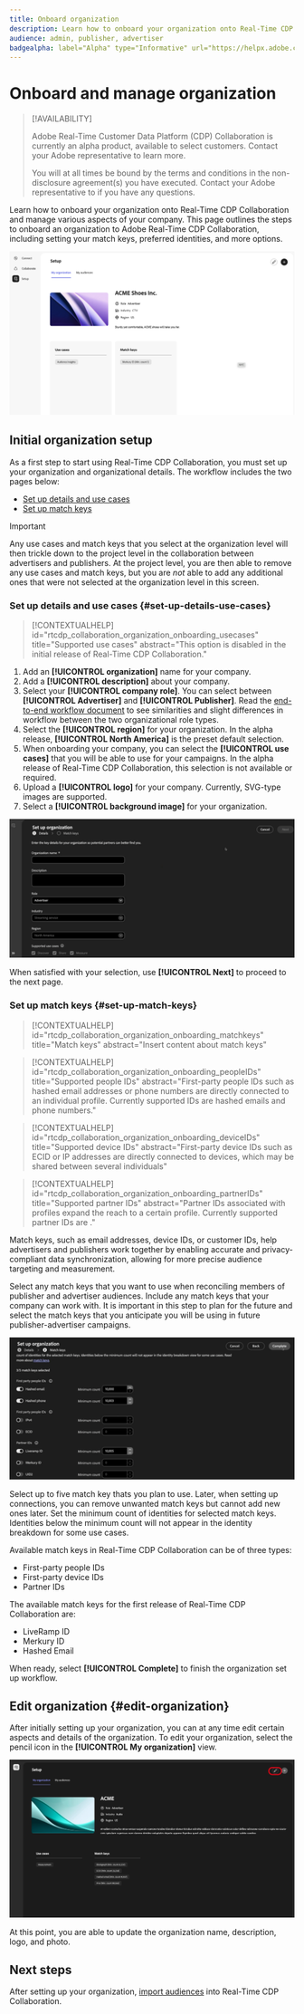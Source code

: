 ```yaml
---
title: Onboard organization
description: Learn how to onboard your organization onto Real-Time CDP Collaboration 
audience: admin, publisher, advertiser
badgealpha: label="Alpha" type="Informative" url="https://helpx.adobe.com/legal/product-descriptions/real-time-customer-data-platform-b2b-edition-prime-and-ultimate-packages.html newtab=true"
---
```


# Onboard and manage organization

>[!AVAILABILITY]
>
>Adobe Real-Time Customer Data Platform (CDP) Collaboration is currently an alpha product, available to select customers. Contact your Adobe representative to learn more.
>
>You will at all times be bound by the terms and conditions in the non-disclosure agreement(s) you have executed. Contact your Adobe representative to if you have any questions.

Learn how to onboard your organization onto Real-Time CDP Collaboration and manage various aspects of your company. This page outlines the steps to onboard an organization to Adobe Real-Time CDP Collaboration, including setting your match keys, preferred identities, and more options. 

![Setup page](/help/assets/setup/manage-organization/my-organization.png)

## Initial organization setup

As a first step to start using Real-Time CDP Collaboration, you must set up your organization and organizational details. The workflow includes the two pages below:

* [Set up details and use cases](#set-up-details-use-cases)
* [Set up match keys](#set-up-match-keys) 

>[!IMPORTANT]
>
>Any use cases and match keys that you select at the organization level will then trickle down to the project level in the collaboration between advertisers and publishers. At the project level, you are then able to remove any use cases and match keys, but you are *not* able to add any additional ones that were not selected at the organization level in this screen.

### Set up details and use cases {#set-up-details-use-cases}

>[!CONTEXTUALHELP]
>id="rtcdp_collaboration_organization_onboarding_usecases"
>title="Supported use cases"
>abstract="This option is disabled in the initial release of Real-Time CDP Collaboration."

1. Add an **[!UICONTROL organization]** name for your company.
2. Add a **[!UICONTROL description]** about your company.
3. Select your **[!UICONTROL company role]**. You can select between **[!UICONTROL Advertiser]** and **[!UICONTROL Publisher]**. Read the [end-to-end workflow document](/help/guide/end-to-end-workflow.md) to see similarities and slight differences in workflow between the two organizational role types.
4. Select the **[!UICONTROL region]** for your organization. In the alpha release, **[!UICONTROL North America]** is the preset default selection.
5. When onboarding your company, you can select the **[!UICONTROL use cases]** that you will be able to use for your campaigns. In the alpha release of Real-Time CDP Collaboration, this selection is not available or required.
6. Upload a **[!UICONTROL logo]** for your company. Currently, SVG-type images are supported.
7. Select a **[!UICONTROL background image]** for your organization.

![The details and use cases step to set up an organization](/help/assets/setup/manage-organization/add-organization-details-use-cases.png)

When satisfied with your selection, use **[!UICONTROL Next]** to proceed to the next page.

<!--
The available use cases for the first release of Real-Time CDP Collaboration are:

* Audience insights: Add this use case to your organization in order to ...
* Measurement: Add this use case to your organization in order to ...

-->

### Set up match keys {#set-up-match-keys}

>[!CONTEXTUALHELP]
>id="rtcdp_collaboration_organization_onboarding_matchkeys"
>title="Match keys"
>abstract="Insert content about match keys"

>[!CONTEXTUALHELP]
>id="rtcdp_collaboration_organization_onboarding_peopleIDs"
>title="Supported people IDs"
>abstract="First-party people IDs such as hashed email addresses or phone numbers are directly connected to an individual profile. Currently supported IDs are hashed emails and phone numbers."

>[!CONTEXTUALHELP]
>id="rtcdp_collaboration_organization_onboarding_deviceIDs"
>title="Supported device IDs"
>abstract="First-party device IDs such as ECID or IP addresses are directly connected to devices, which may be shared between several individuals"

>[!CONTEXTUALHELP]
>id="rtcdp_collaboration_organization_onboarding_partnerIDs"
>title="Supported partner IDs"
>abstract="Partner IDs associated with profiles expand the reach to a certain profile. Currently supported partner IDs are ."

Match keys, such as email addresses, device IDs, or customer IDs, help advertisers and publishers work together by enabling accurate and privacy-compliant data synchronization, allowing for more precise audience targeting and measurement.

Select any match keys that you want to use when reconciling members of publisher and advertiser audiences. Include any match keys that your company can work with. It is important in this step to plan for the future and select the match keys that you anticipate you will be using in future publisher-advertiser campaigns.

![Match keys selection step.](/help/assets/setup/manage-organization/add-organization-match-keys.png)

Select up to five match key thats you plan to use. Later, when setting up connections, you can remove unwanted match keys but cannot add new ones later. Set the minimum count of identities for selected match keys. Identities below the minimum count will not appear in the identity breakdown for some use cases. 

Available match keys in Real-Time CDP Collaboration can be of three types:

* First-party people IDs
* First-party device IDs
* Partner IDs

The available match keys for the first release of Real-Time CDP Collaboration are:

* LiveRamp ID
* Merkury ID
* Hashed Email

<!--[TODO] discuss the supported match keys. -->

When ready, select **[!UICONTROL Complete]** to finish the organization set up workflow. 

## Edit organization {#edit-organization}

After initially setting up your organization, you can at any time edit certain aspects and details of the organization. To edit your organization, select the pencil icon in the **[!UICONTROL My organization]** view.

![Edit organization control highlighted](/help/assets/setup/manage-organization/edit-organization.png)

At this point, you are able to update the organization name, description, logo, and photo.

## Next steps

After setting up your organization, [import audiences](/help/guide/setup/onboard-audiences.md) into Real-Time CDP Collaboration.
